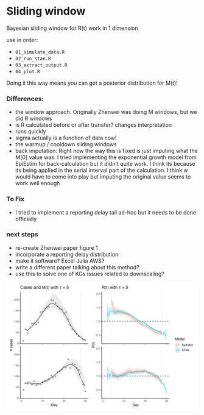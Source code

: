 # Sliding window

Bayesian sliding window for R(t) work in 1 dimension

use in order:
* `01_simulate_data.R`
* `02_run_stan.R`
* `03_extract_output.R`
* `04_plot.R`

Doing it this way means you can get a posterior distribution for M(t)!

### Differences:
* the window approach. Originally Zhenwei was doing M windows, but we did R windows
* is R calculated before or after transfer? changes interpretation
* runs quickly
* sigma actually is a function of data now!
* the warmup / cooldown sliding windows
* back imputation: Right now the way this is fixed is just imputing what the M[0] value was. I tried implementing the exponential growth model from EpiEstim for back-calculation but it didn't quite work. I think its because its being applied in the serial interval part of the calculation. I think w would have to come into play but imputing the original value seems to work well enough

### To Fix
* I tried to implement a reporting delay tail ad-hoc but it needs to be done officially

### next steps
* re-create Zhenwei paper figure 1
* incorporate a reporting delay distribution
* make it software? Excel Julia AWS?
* write a different paper talking about this method?
* use this to solve one of KGs issues related to downscaling?


![Alt text](plot.png)


